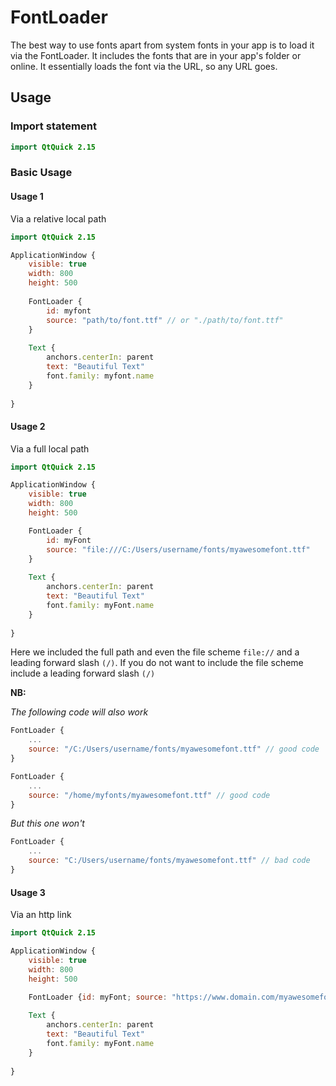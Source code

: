 # FontLoader

The best way to use fonts apart from system fonts in your app is to load it via the FontLoader. It includes the fonts that are in your app's folder or online. It essentially loads the font via the URL, so any URL goes.







## Usage



### Import statement

```qml
import QtQuick 2.15
```



### Basic Usage



#### Usage 1

Via a relative local path

```qml
import QtQuick 2.15

ApplicationWindow {
	visible: true
	width: 800
	height: 500
	
	FontLoader {
		id: myfont
		source: "path/to/font.ttf" // or "./path/to/font.ttf"
	}
	
	Text {
		anchors.centerIn: parent
		text: "Beautiful Text"
		font.family: myfont.name
	}
	
}
```







#### Usage 2

Via a full local path

```qml
import QtQuick 2.15

ApplicationWindow {
	visible: true
	width: 800
	height: 500

	FontLoader {
		id: myFont
		source: "file:///C:/Users/username/fonts/myawesomefont.ttf"
	}
	
	Text {
		anchors.centerIn: parent
		text: "Beautiful Text"
		font.family: myFont.name
	}
	
}
```

Here we included the full path and even the file scheme `file://` and a leading forward slash `(/)`. If you do not want to include the file scheme include a leading forward slash `(/)`



**NB:**

*The following code will also work*

```qml
FontLoader {
	...
	source: "/C:/Users/username/fonts/myawesomefont.ttf" // good code
}
```



```qml
FontLoader {
	...
	source: "/home/myfonts/myawesomefont.ttf" // good code
}
```



*But this one won't*

```qml
FontLoader {
	...
	source: "C:/Users/username/fonts/myawesomefont.ttf" // bad code
}
```







#### Usage 3

Via an http link

```qml
import QtQuick 2.15

ApplicationWindow {
	visible: true
	width: 800
	height: 500

	FontLoader {id: myFont; source: "https://www.domain.com/myawesomefont.ttf"}
	
	Text {
		anchors.centerIn: parent
		text: "Beautiful Text"
		font.family: myFont.name
	}
	
}
```

